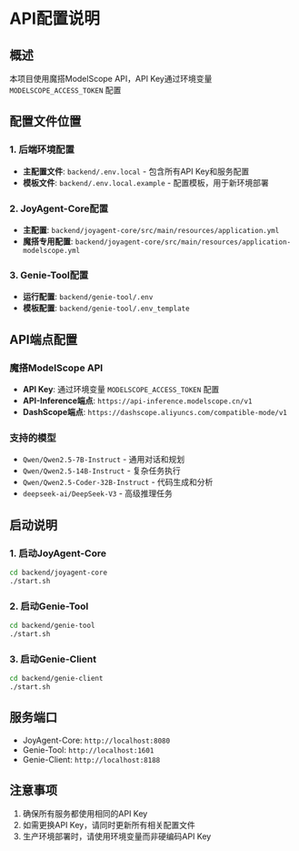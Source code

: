 # API配置说明

## 概述

本项目使用魔搭ModelScope API，API Key通过环境变量 `MODELSCOPE_ACCESS_TOKEN` 配置

## 配置文件位置

### 1. 后端环境配置
- **主配置文件**: `backend/.env.local` - 包含所有API Key和服务配置
- **模板文件**: `backend/.env.local.example` - 配置模板，用于新环境部署

### 2. JoyAgent-Core配置
- **主配置**: `backend/joyagent-core/src/main/resources/application.yml`
- **魔搭专用配置**: `backend/joyagent-core/src/main/resources/application-modelscope.yml`

### 3. Genie-Tool配置
- **运行配置**: `backend/genie-tool/.env`
- **模板配置**: `backend/genie-tool/.env_template`

## API端点配置

### 魔搭ModelScope API
- **API Key**: 通过环境变量 `MODELSCOPE_ACCESS_TOKEN` 配置
- **API-Inference端点**: `https://api-inference.modelscope.cn/v1`
- **DashScope端点**: `https://dashscope.aliyuncs.com/compatible-mode/v1`

### 支持的模型
- `Qwen/Qwen2.5-7B-Instruct` - 通用对话和规划
- `Qwen/Qwen2.5-14B-Instruct` - 复杂任务执行
- `Qwen/Qwen2.5-Coder-32B-Instruct` - 代码生成和分析
- `deepseek-ai/DeepSeek-V3` - 高级推理任务

## 启动说明

### 1. 启动JoyAgent-Core
```bash
cd backend/joyagent-core
./start.sh
```

### 2. 启动Genie-Tool
```bash
cd backend/genie-tool
./start.sh
```

### 3. 启动Genie-Client
```bash
cd backend/genie-client
./start.sh
```

## 服务端口
- JoyAgent-Core: `http://localhost:8080`
- Genie-Tool: `http://localhost:1601`
- Genie-Client: `http://localhost:8188`

## 注意事项
1. 确保所有服务都使用相同的API Key
2. 如需更换API Key，请同时更新所有相关配置文件
3. 生产环境部署时，请使用环境变量而非硬编码API Key